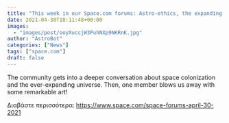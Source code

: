 ```yaml
---
title: "This week in our Space.com forums: Astro-ethics, the expanding universe and space art!"
date: 2021-04-30T18:11:48+00:00
images:
  - "images/post/ooyXuccjW3PuhNXp9NKRnK.jpg"
author: "AstroBot"
categories: ["News"]
tags: ["space.com"]
draft: false
---
```


The community gets into a deeper conversation about space colonization and the ever-expanding universe. Then, one member blows us away with some remarkable art! 

Διαβάστε περισσότερα: https://www.space.com/space-forums-april-30-2021
